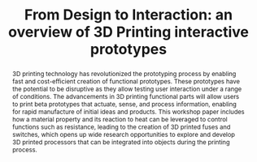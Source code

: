 ---
number: 72
title: "From Design to Interaction: an overview of 3D Printing interactive prototypes"

author0_name: Kongpyung (Justin) Moon
author0_affiliation: KAIST


abstract: "3D printing technology has revolutionized the prototyping process by enabling fast and cost-efficient creation of functional prototypes. These prototypes have the potential to be disruptive as they allow testing user interaction under a range of conditions. The advancements in 3D printing functional parts will allow users to print beta prototypes that actuate, sense, and process information, enabling for rapid manufacture of initial ideas and products. This workshop paper includes how a material property and its reaction to heat can be leveraged to control functions such as resistance, leading to the creation of 3D printed fuses and switches, which opens up wide research opportunities to explore and develop 3D printed processors that can be integrated into objects during the printing process."

pdf: electrofab23-final72.pdf
---
